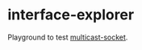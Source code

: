 # interface-explorer

Playground to test [multicast-socket](https://github.com/bltavares/multicast-socket).
